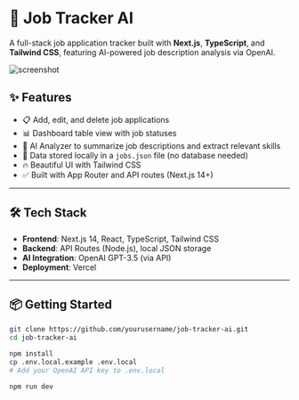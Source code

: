 # 🧠 Job Tracker AI

A full-stack job application tracker built with **Next.js**, **TypeScript**, and **Tailwind CSS**, featuring AI-powered job description analysis via OpenAI.

![screenshot](./public/screenshot.png)

## ✨ Features

- 📋 Add, edit, and delete job applications
- 📊 Dashboard table view with job statuses
- 🧠 AI Analyzer to summarize job descriptions and extract relevant skills
- 💾 Data stored locally in a `jobs.json` file (no database needed)
- 🔥 Beautiful UI with Tailwind CSS
- ✅ Built with App Router and API routes (Next.js 14+)

---

## 🛠 Tech Stack

- **Frontend**: Next.js 14, React, TypeScript, Tailwind CSS
- **Backend**: API Routes (Node.js), local JSON storage
- **AI Integration**: OpenAI GPT-3.5 (via API)
- **Deployment**: Vercel

---

## 📦 Getting Started

```bash
git clone https://github.com/yourusername/job-tracker-ai.git
cd job-tracker-ai

npm install
cp .env.local.example .env.local
# Add your OpenAI API key to .env.local

npm run dev